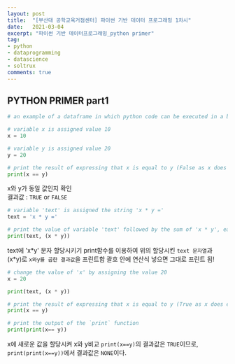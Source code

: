 ```yaml
---
layout: post
title:  "[부산대 공학교육거점센터] 파이썬 기반 데이터 프로그래밍 1차시"
date:   2021-03-04
excerpt: "파이썬 기반 데이터프로그래밍_python primer"
tag:
- python
- dataprogramming
- datascience
- soltrux
comments: true
---
```


## PYTHON PRIMER part1

```python
# an example of a dataframe in which python code can be executed in a browser

# variable x is assigned value 10
x = 10

# variable y is assigned value 20
y = 20

# print the result of expressing that x is equal to y (False as x does not equal y)
print(x == y)
```

x와 y가 동일 값인지 확인  
결과값 : `TRUE` or `FALSE`

```python
# variable 'text' is assigned the string 'x * y ='
text = 'x * y ='

# print the value of variable 'text' followed by the sum of 'x * y', each of which have previously been defined
print(text, (x * y))
```
text에 'x\*y' 문자 할당시키기
print함수를 이용하여 위의 할당시킨 `text 문자열`과 (x\*y)로 `x와y를 곱한 결과값`을 프린트함
괄호 안에 연산식 넣으면 그대로 프린트 됨!

```python
# change the value of 'x' by assigning the value 20
x = 20

print(text, (x * y))

# print the result of expressing that x is equal to y (True as x does equal y)
print(x == y)

# print the output of the `print` function
print(print(x== y))
```
x에 새로운 값을 할당시켜 x와 y비교
`print(x==y)`의 결과값은 `TRUE`이므로, 
`print(print(x==y))`에서 결과값은 `NONE`이다.

